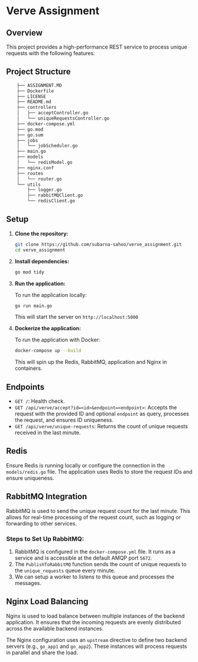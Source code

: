 # Verve Assignment

## Overview

This project provides a high-performance REST service to process unique requests with the following features:

## Project Structure
```bash
    ├── ASSIGNMENT.MD
    ├── Dockerfile
    ├── LICENSE
    ├── README.md
    ├── controllers
    │   ├── acceptController.go
    │   └── uniqueRequestsController.go
    ├── docker-compose.yml
    ├── go.mod
    ├── go.sum
    ├── jobs
    │   └── jobScheduler.go
    ├── main.go
    ├── models
    │   └── redisModel.go
    ├── nginx.conf
    ├── routes
    │   └── router.go
    └── utils
        ├── logger.go
        ├── rabbitMQClient.go
        └── redisClient.go
```
## Setup

1. **Clone the repository:**

    ```bash
    git clone https://github.com/subarna-sahoo/verve_assignment.git
    cd verve_assignment
    ```

2. **Install dependencies:**

    ```bash
    go mod tidy
    ```

3. **Run the application:**

    To run the application locally:

    ```bash
    go run main.go
    ```

    This will start the server on `http://localhost:5000`

4. **Dockerize the application:**

    To run the application with Docker:

    ```bash
    docker-compose up --build
    ```

    This will spin up the Redis, RabbitMQ, application and Nginx in containers.

## Endpoints

- `GET /`: Health check.
- `GET /api/verve/accept?id=<id>&endpoint=<endpoint>`: Accepts the request with the provided ID and optional `endpoint` as query, processes the request, and ensures ID uniqueness.
- `GET /api/verve/unique-requests`: Returns the count of unique requests received in the last minute.

## Redis

Ensure Redis is running locally or configure the connection in the `models/redis.go` file. The application uses Redis to store the request IDs and ensure uniqueness.

## RabbitMQ Integration

RabbitMQ is used to send the unique request count for the last minute. This allows for real-time processing of the request count, such as logging or forwarding to other services.

### Steps to Set Up RabbitMQ:
1. RabbitMQ is configured in the `docker-compose.yml` file. It runs as a service and is accessible at the default AMQP port `5672`.
2. The `PublishToRabbitMQ` function sends the count of unique requests to the `unique_requests` queue every minute.
3. We can setup a worker to listens to this queue and processes the messages.


## Nginx Load Balancing

Nginx is used to load balance between multiple instances of the backend application. It ensures that the incoming requests are evenly distributed across the available backend instances.

The Nginx configuration uses an `upstream` directive to define two backend servers (e.g., `go_app1` and `go_app2`). These instances will process requests in parallel and share the load.
